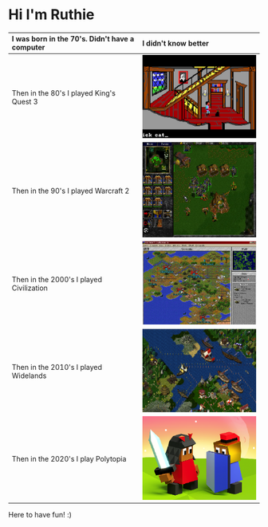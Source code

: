 # Hi I'm Ruthie

|I was born in the 70's. Didn't have a computer | I didn't know better
|:-------------|:------------------|
|  Then in the 80's I played King's Quest 3     |![rrr](./assets/kingsquest3.png)|
| Then in the 90's I played Warcraft 2 |![rrr](./assets/warcraft2.png)|
| Then in the 2000's I played Civilization | ![rrr](./assets/civ2.png)|
| Then in the 2010's I played Widelands |![rrr](./assets/widelands.png) |
| Then in the 2020's I play Polytopia |![rrr](./assets/polytopia.png) |

Here to have fun! :)


